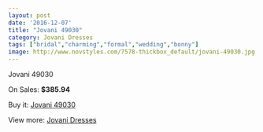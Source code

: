 ```yaml
---
layout: post
date: '2016-12-07'
title: "Jovani 49030"
category: Jovani Dresses
tags: ["bridal","charming","formal","wedding","bonny"]
image: http://www.novstyles.com/7578-thickbox_default/jovani-49030.jpg
---
```

Jovani 49030

On Sales: **$385.94**
<a href="https://www.novstyles.com/en/jovani-dresses/5221-jovani-49030.html"><amp-img layout="responsive" width="600" height="600" src="//www.novstyles.com/7578-thickbox_default/jovani-49030.jpg" alt="Jovani 49030 0" /></a>

Buy it: [Jovani 49030](https://www.novstyles.com/en/jovani-dresses/5221-jovani-49030.html "Jovani 49030")

View more: [Jovani Dresses](https://www.novstyles.com/en/34-jovani-dresses "Jovani Dresses")